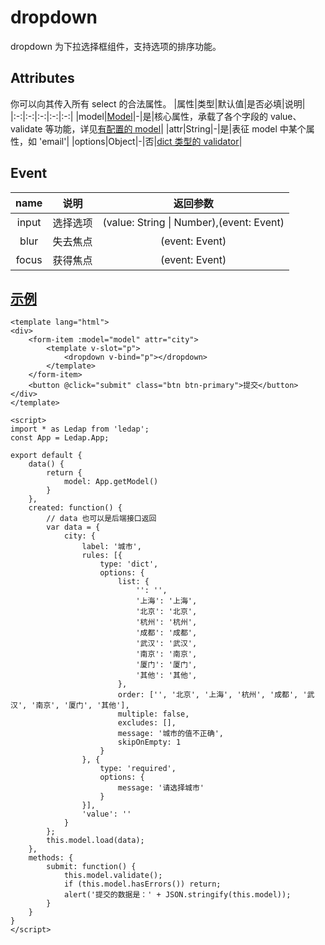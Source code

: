 # dropdown
dropdown 为下拉选择框组件，支持选项的排序功能。

## Attributes
你可以向其传入所有 select 的合法属性。
|属性|类型|默认值|是否必填|说明|
|:-:|:-:|:-:|:-:|:-:|
|model|[Model](/api/model/#获取实例)|-|是|核心属性，承载了各个字段的 value、validate 等功能，详见[有配置的 model](/api/model/#有配置的-value)|
|attr|String|-|是|表征 model 中某个属性，如 'email'|
|options|Object|-|否|[dict 类型的 validator](/api/Validator/#dict-array)|


## Event
|name|说明|返回参数|
|:-:|:-:|:-:|
|input|选择选项|\(value: String \| Number\),\(event: Event\)|
|blur|失去焦点|(event: Event)|
|focus|获得焦点|\(event: Event\)|


## [示例](https://widget.ethercap.com/ledap/default/dropdown)
```vue
<template lang="html">
<div>
    <form-item :model="model" attr="city">
        <template v-slot="p">
            <dropdown v-bind="p"></dropdown>
        </template>
    </form-item>
    <button @click="submit" class="btn btn-primary">提交</button>
</div>
</template>

<script>
import * as Ledap from 'ledap';
const App = Ledap.App;

export default {
    data() {
        return {
            model: App.getModel()
        }
    },
    created: function() {
        // data 也可以是后端接口返回
        var data = {
            city: {
                label: '城市',
                rules: [{
                    type: 'dict',
                    options: {
                        list: {
                            '': '',
                            '上海': '上海',
                            '北京': '北京',
                            '杭州': '杭州',
                            '成都': '成都',
                            '武汉': '武汉',
                            '南京': '南京',
                            '厦门': '厦门',
                            '其他': '其他',
                        },
                        order: ['', '北京', '上海', '杭州', '成都', '武汉', '南京', '厦门', '其他'],
                        multiple: false,
                        excludes: [],
                        message: '城市的值不正确',
                        skipOnEmpty: 1
                    }
                }, {
                    type: 'required',
                    options: {
                        message: '请选择城市'
                    }
                }],
                'value': ''
            }
        };
        this.model.load(data);
    },
    methods: {
        submit: function() {
            this.model.validate();
            if (this.model.hasErrors()) return;
            alert('提交的数据是：' + JSON.stringify(this.model));
        }
    }
}
</script>
```
